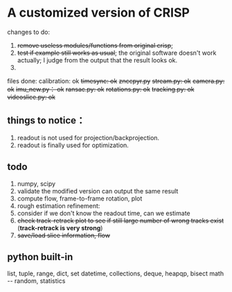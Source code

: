 # A customized version of CRISP



changes to do:

1. ~~remove useless modules/functions from original crisp~~;
2. ~~test if example still works as usual~~; the original software doesn't work actually; I judge
from the output that the result looks ok.
3.


files done:
calibration: ok
~~timesync: ok~~
~~znccpyr.py~~
~~stream.py: ok~~
~~camera.py: ok~~
~~imu_new.py： ok~~
~~ransac.py: ok~~
~~rotations.py: ok~~
~~tracking.py: ok~~
~~videoslice.py: ok~~

## things to notice：
1. readout is not used for projection/backprojection.
2. readout is finally used for optimization.

## todo
1. numpy, scipy 
2. validate the modified version can output the same result
3. compute flow, frame-to-frame rotation, plot
4. rough estimation refinement: 
5. consider if we don't know the readout time, can we estimate
6. ~~check track-retrack plot to see if still large number of wrong tracks exist~~ (**track-retrack is very strong**)
7. ~~save/load slice information, flow~~


## python built-in
list, tuple, range, dict, set
datetime, collections, deque, heapqp, bisect
math -- random, statistics